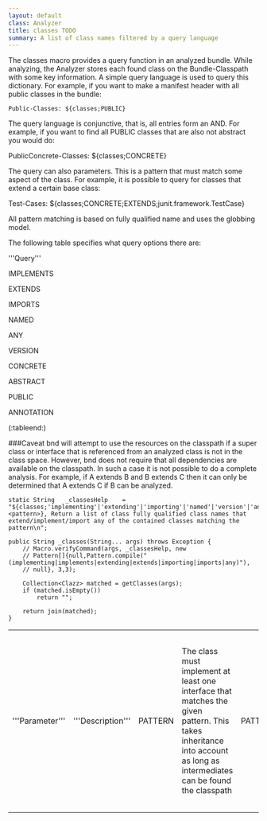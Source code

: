 ```yaml
---
layout: default
class: Analyzer
title: classes TODO
summary: A list of class names filtered by a query language
---
```



The classes macro provides a query function in an analyzed bundle. While analyzing, the Analyzer stores each found class on the Bundle-Classpath with some key information. A simple query language is used to query this dictionary. For example, if you want to make a manifest header with all public classes in the bundle:

  	Public-Classes: ${classes;PUBLIC}

The query language is conjunctive, that is, all entries form an AND. For example, if you want to find all PUBLIC classes that are also not abstract you would do:

  PublicConcrete-Classes: ${classes;CONCRETE}

The query can also parameters. This is a pattern that must match some aspect of the class. For example, it is possible to query for classes that extend a certain base class:

  Test-Cases: ${classes;CONCRETE;EXTENDS;junit.framework.TestCase}

All pattern matching is based on fully qualified name and uses the globbing model.

The following table specifies what query options there are:

<table>
'''Query'''
<td>'''Parameter'''</td>
<td>'''Description'''</td>

IMPLEMENTS
<td>PATTERN</td>
<td>The class must implement at least one interface that matches the given pattern. This takes inheritance into account as long as intermediates can be found the classpath</td>

EXTENDS
<td>PATTERN</td>
<td>The class must implement at least one interface that matches the given pattern. This takes inheritance into account as long as intermediates can be found the classpath.</td>

IMPORTS
<td>PATTERN</td>
<td>The class must use a type from another package that matches the given pattern</td>

NAMED
<td>PATTERN</td>
<td>The class fqn must match the given pattern.</td>

ANY
<td></td>
<td>Matches any class</td>

VERSION
<td>PATTERN</td>
<td>The class format of the given class must match the given version. The version is given as "<major>/<minor>", like "49/0". To select classes that are Java 6, do `${classes;VERSION;49/*}`</td>

CONCRETE
<td></td>
<td>Class must not be abstract</td>

ABSTRACT
<td></td>
<td>Class must be abstract</td>

PUBLIC
<td></td>
<td>Class must be public</td>

ANNOTATION
<td>PATTERN</td>
<td>The class must have an annotation that matches the pattern. The set of annotations is all annotations in the class, also the annotations on fields and methods.</td>
(:tableend:)

###Caveat
bnd will attempt to use the resources on the classpath if a super class or interface that is referenced from an analyzed class is not in the class space. However, bnd does not require that all dependencies are available on the classpath. In such a case it is not possible to do a complete analysis. For example, if A extends B and B extends C then it can only be determined that A extends C if B can be analyzed.
 
 

	static String	_classesHelp	= "${classes;'implementing'|'extending'|'importing'|'named'|'version'|'any';<pattern>}, Return a list of class fully qualified class names that extend/implement/import any of the contained classes matching the pattern\n";

	public String _classes(String... args) throws Exception {
		// Macro.verifyCommand(args, _classesHelp, new
		// Pattern[]{null,Pattern.compile("(implementing|implements|extending|extends|importing|imports|any)"),
		// null}, 3,3);

		Collection<Clazz> matched = getClasses(args);
		if (matched.isEmpty())
			return "";

		return join(matched);
	}
